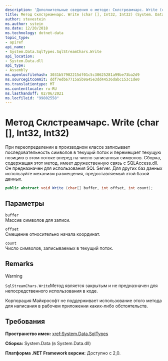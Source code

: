 ```yaml
---
description: 'Дополнительные сведения о методе: Склстреамчарс. Write (char [], Int32, Int32)'
title: Метод Склстреамчарс. Write (char [], Int32, Int32) (System. Data. SqlTypes)
author: stevestein
ms.author: sstein
ms.date: 12/20/2018
ms.technology: dotnet-data
topic_type:
- apiref
api_name:
- System.Data.SqlTypes.SqlStreamChars.Write
api_location:
- System.Data.dll
api_type:
- Assembly
ms.openlocfilehash: 3031b57902215df01c5c30625281a99be73ba2d9
ms.sourcegitcommit: ddf7edb67715a5b9a45e3dd44536dabc153c1de0
ms.translationtype: MT
ms.contentlocale: ru-RU
ms.lasthandoff: 02/06/2021
ms.locfileid: "99802558"
---
```

# <a name="sqlstreamcharswritechar-int32-int32-method"></a>Метод Склстреамчарс. Write (char [], Int32, Int32)

При переопределении в производном классе записывает последовательность символов в текущий поток и перемещает текущую позицию в этом потоке вперед на число записанных символов. Сборка, содержащая этот метод, имеет дружественную связь с SQLAccess.dll. Он предназначен для использования SQL Server. Для других баз данных используйте механизм размещения, предоставляемый этой базой данных.

```csharp
public abstract void Write (char[] buffer, int offset, int count);
```

## <a name="parameters"></a>Параметры

`buffer`  
Массив символов для записи.

`offset`  
Смещение относительно начала координат.

`count`  
Число символов, записываемых в текущий поток.

## <a name="remarks"></a>Remarks

> [!WARNING]
> `SqlStreamChars.Write`Метод является закрытым и не предназначен для непосредственного использования в коде.
>
> Корпорация Майкрософт не поддерживает использование этого метода для написания в рабочем приложении каких-либо обстоятельств.

## <a name="requirements"></a>Требования

**Пространство имен:** <xref:System.Data.SqlTypes>

**Сборка:** System.Data (в System.Data.dll)

**Платформа .NET Framework версии:** Доступно с 2,0.
